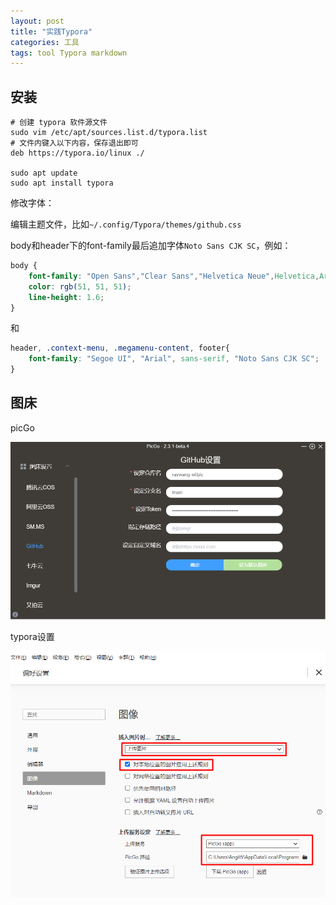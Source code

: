 ```yaml
---
layout: post
title: "实践Typora"
categories: 工具
tags: tool Typora markdown
---
```


## 安装

```shell
# 创建 typora 软件源文件
sudo vim /etc/apt/sources.list.d/typora.list
# 文件内键入以下内容，保存退出即可
deb https://typora.io/linux ./

sudo apt update
sudo apt install typora
```

修改字体：

编辑主题文件，比如`~/.config/Typora/themes/github.css`

body和header下的font-family最后追加字体`Noto Sans CJK SC`，例如：

```css
body {
    font-family: "Open Sans","Clear Sans","Helvetica Neue",Helvetica,Arial,sans-serif,"Noto Sans CJK SC";
    color: rgb(51, 51, 51);
    line-height: 1.6;
}
```

和

```css
header, .context-menu, .megamenu-content, footer{
    font-family: "Segoe UI", "Arial", sans-serif, "Noto Sans CJK SC";
}
```

## 图床

picGo

![image-20220719094941278](https://raw.githubusercontent.com/raywang-wl/pic/main/image-20220719094941278.png)

typora设置

![image-20220719095135536](https://raw.githubusercontent.com/raywang-wl/pic/main/image-20220719095135536.png)
